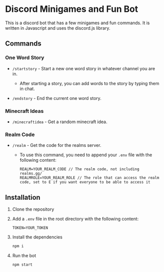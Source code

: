 # Discord Minigames and Fun Bot

This is a discord bot that has a few minigames and fun commands. It is written in Javascript and uses the discord.js library.

## Commands

### One Word Story

- `/startstory` - Start a new one word story in whatever channel you are in.

  - After starting a story, you can add words to the story by typing them in chat.

- `/endstory` - End the current one word story.

### Minecraft Ideas

- `/minecraftidea` - Get a random minecraft idea.

### Realm Code

- `/realm` - Get the code for the realms server.
  - To use this command, you need to append your `.env` file with the following content:

    ```env
    REALM=YOUR_REALM_CODE // The realm code, not including realms.gg/
    REALMROLE=YOUR_REALM_ROLE // The role that can access the realm code, set to E if you want everyone to be able to access it
    ```

## Installation

1. Clone the repository

2. Add a `.env` file in the root directory with the following content:

    ```env
    TOKEN=YOUR_TOKEN
    ```

3. Install the dependencies

    ```bash
    npm i
    ```

4. Run the bot

    ```bash
    npm start
    ```
